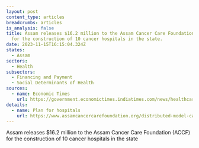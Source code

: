 ```yaml
---
layout: post
content_type: articles
breadcrumbs: articles
is_analysis: false
title: Assam releases $16.2 million to the Assam Cancer Care Foundation (ACCF)
  for the construction of 10 cancer hospitals in the state.
date: 2023-11-15T16:15:04.324Z
states:
  - Assam
sectors:
  - Health
subsectors:
  - Financing and Payment
  - Social Determinants of Health
sources:
  - name: Economic Times
    url: https://government.economictimes.indiatimes.com/news/healthcare/assam-to-get-10-new-cancer-hospitals-govt-to-invest-rs-135-cr-in-first-phase/105072290
details:
  - name: Plan for hospitals
    url: https://www.assamcancercarefoundation.org/distributed-model-cancer-care.html
---
```

Assam releases $16.2 million to the Assam Cancer Care Foundation (ACCF) for the construction of 10 cancer hospitals in the state